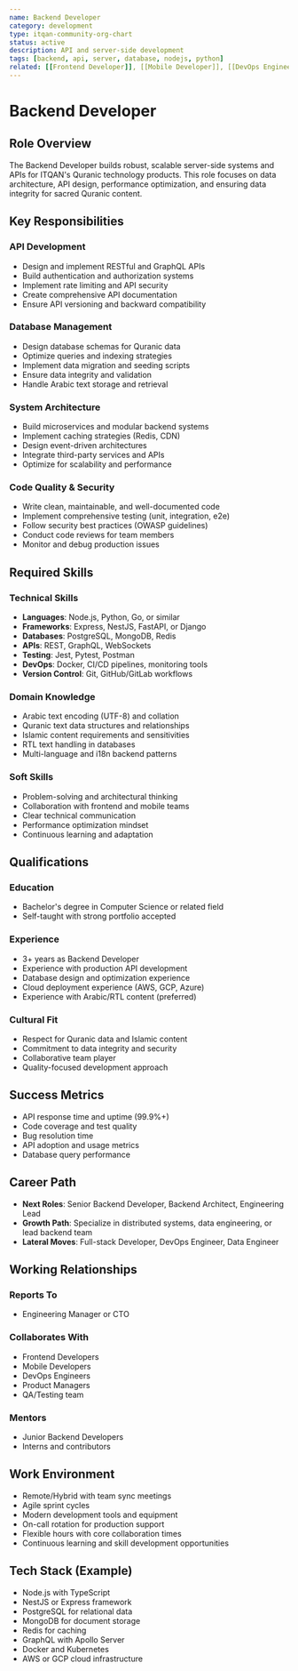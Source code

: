 ```yaml
---
name: Backend Developer
category: development
type: itqan-community-org-chart
status: active
description: API and server-side development
tags: [backend, api, server, database, nodejs, python]
related: [[Frontend Developer]], [[Mobile Developer]], [[DevOps Engineer]]
---
```


# Backend Developer

## Role Overview
The Backend Developer builds robust, scalable server-side systems and APIs for ITQAN's Quranic technology products. This role focuses on data architecture, API design, performance optimization, and ensuring data integrity for sacred Quranic content.

## Key Responsibilities

### API Development
- Design and implement RESTful and GraphQL APIs
- Build authentication and authorization systems
- Implement rate limiting and API security
- Create comprehensive API documentation
- Ensure API versioning and backward compatibility

### Database Management
- Design database schemas for Quranic data
- Optimize queries and indexing strategies
- Implement data migration and seeding scripts
- Ensure data integrity and validation
- Handle Arabic text storage and retrieval

### System Architecture
- Build microservices and modular backend systems
- Implement caching strategies (Redis, CDN)
- Design event-driven architectures
- Integrate third-party services and APIs
- Optimize for scalability and performance

### Code Quality & Security
- Write clean, maintainable, and well-documented code
- Implement comprehensive testing (unit, integration, e2e)
- Follow security best practices (OWASP guidelines)
- Conduct code reviews for team members
- Monitor and debug production issues

## Required Skills

### Technical Skills
- **Languages**: Node.js, Python, Go, or similar
- **Frameworks**: Express, NestJS, FastAPI, or Django
- **Databases**: PostgreSQL, MongoDB, Redis
- **APIs**: REST, GraphQL, WebSockets
- **Testing**: Jest, Pytest, Postman
- **DevOps**: Docker, CI/CD pipelines, monitoring tools
- **Version Control**: Git, GitHub/GitLab workflows

### Domain Knowledge
- Arabic text encoding (UTF-8) and collation
- Quranic text data structures and relationships
- Islamic content requirements and sensitivities
- RTL text handling in databases
- Multi-language and i18n backend patterns

### Soft Skills
- Problem-solving and architectural thinking
- Collaboration with frontend and mobile teams
- Clear technical communication
- Performance optimization mindset
- Continuous learning and adaptation

## Qualifications

### Education
- Bachelor's degree in Computer Science or related field
- Self-taught with strong portfolio accepted

### Experience
- 3+ years as Backend Developer
- Experience with production API development
- Database design and optimization experience
- Cloud deployment experience (AWS, GCP, Azure)
- Experience with Arabic/RTL content (preferred)

### Cultural Fit
- Respect for Quranic data and Islamic content
- Commitment to data integrity and security
- Collaborative team player
- Quality-focused development approach

## Success Metrics
- API response time and uptime (99.9%+)
- Code coverage and test quality
- Bug resolution time
- API adoption and usage metrics
- Database query performance

## Career Path
- **Next Roles**: Senior Backend Developer, Backend Architect, Engineering Lead
- **Growth Path**: Specialize in distributed systems, data engineering, or lead backend team
- **Lateral Moves**: Full-stack Developer, DevOps Engineer, Data Engineer

## Working Relationships

### Reports To
- Engineering Manager or CTO

### Collaborates With
- Frontend Developers
- Mobile Developers
- DevOps Engineers
- Product Managers
- QA/Testing team

### Mentors
- Junior Backend Developers
- Interns and contributors

## Work Environment
- Remote/Hybrid with team sync meetings
- Agile sprint cycles
- Modern development tools and equipment
- On-call rotation for production support
- Flexible hours with core collaboration times
- Continuous learning and skill development opportunities

## Tech Stack (Example)
- Node.js with TypeScript
- NestJS or Express framework
- PostgreSQL for relational data
- MongoDB for document storage
- Redis for caching
- GraphQL with Apollo Server
- Docker and Kubernetes
- AWS or GCP cloud infrastructure